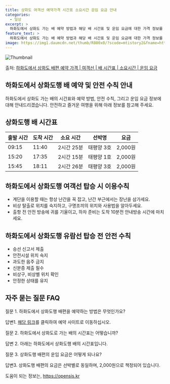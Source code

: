 ```yaml
---
title: 상화도 여객선 예약가격 시간표 소요시간 운임 요금 안내
categories:
  - 일상
excerpt: >
  하화도에서 상화도 가는 배 예약 방법과 해당 배 시간표 및 운임 요금에 대한 가격 정보를 안내 드리겠습니다. 안전하고 재밋는 상화도행 여행을 위해 아래 정보 참고하시기 바랍니다. 상화도행 배편 예약하기 👈 클릭하화도에서 상화도행 배 시간표출발 시간도착 시간소요 시간선박명요금09:1511:402시간 25분태평양3호2,000원15:2017:352시간 15분태평양1호2,000원15:4518:112시간 26분태평양3호2,000원상화도행 배편 예약하기 👈 클릭하화도에서 상화도행 여객선 탑승 시 이용수칙하화도에서 상화도행 배 출항시간을 확인하고, 출항 시간이 가까워질수록 혼잡할 수 있으니 미리 매표소를 찾아 충분한 여유시간을 확보하세요. 선박 탑승시 주의 사항:계단을 이용할 때는 항상 난간을 꼭 잡고, 난간 부근에..
feature_text: >
  하화도에서 상화도 가는 배 예약 방법과 해당 배 시간표 및 운임 요금에 대한 가격 정보를 안내 드리겠습니다. 안전하고 재밋는 상화도행 여행을 위해 아래 정보 참고하시기 바랍니다. 상화도행 배편 예약하기 👈 클릭하화도에서 상화도행 배 시간표출발 시간도착 시간소요 시간선박명요금09:1511:402시간 25분태평양3호2,000원15:2017:352시간 15분태평양1호2,000원15:4518:112시간 26분태평양3호2,000원상화도행 배편 예약하기 👈 클릭하화도에서 상화도행 여객선 탑승 시 이용수칙하화도에서 상화도행 배 출항시간을 확인하고, 출항 시간이 가까워질수록 혼잡할 수 있으니 미리 매표소를 찾아 충분한 여유시간을 확보하세요. 선박 탑승시 주의 사항:계단을 이용할 때는 항상 난간을 꼭 잡고, 난간 부근에..
image: https://img1.daumcdn.net/thumb/R800x0/?scode=mtistory2&fname=https%3A%2F%2Fblog.kakaocdn.net%2Fdn%2FHKHKo%2FbtsHBpR8H9O%2F89lvQ6uVayPAsVi9x3dhkK%2Fimg.webp
---
```


![Thumbnail](https://img1.daumcdn.net/thumb/R800x0/?scode=mtistory2&fname=https%3A%2F%2Fblog.kakaocdn.net%2Fdn%2FHKHKo%2FbtsHBpR8H9O%2F89lvQ6uVayPAsVi9x3dhkK%2Fimg.webp)

<p>출처: <a href="https://opensis.kr/entry/%ED%95%98%ED%99%94%EB%8F%84%EC%97%90%EC%84%9C-%EC%83%81%ED%99%94%EB%8F%84-%EB%B0%B0%ED%8E%B8-%EC%98%88%EC%95%BD-%EA%B0%80%EA%B2%A9-%EC%97%AC%EA%B0%9D%EC%84%A0-%EB%B0%B0-%EC%8B%9C%EA%B0%84%ED%91%9C-%EC%86%8C%EC%9A%94%EC%8B%9C%EA%B0%84-%EC%9A%B4%EC%9E%84-%EC%9A%94%EA%B8%88" rel="dofollow">하화도에서 상화도 배편 예약 가격 | 여객선 | 배 시간표 | 소요시간 | 운임 요금</a> </p>

## 하화도에서 상화도행 배 예약 및 안전 수칙 안내

하화도에서 상화도 가는 배의 시간표와 예약 방법, 안전 수칙, 그리고 운임 요금 정보에 대해 안내드리겠습니다. 안전하고 즐거운 여행을 위해
아래 정보를 참고해 주세요.

## **상화도행 배 시간표**

**출발 시간** | **도착 시간** | **소요 시간** | **선박명** | **요금**  
---|---|---|---|---  
09:15 | 11:40 | 2시간 25분 | 태평양 3호 | 2,000원  
15:20 | 17:35 | 2시간 15분 | 태평양 1호 | 2,000원  
15:45 | 18:11 | 2시간 26분 | 태평양 3호 | 2,000원  
  


## **하화도에서 상화도행 여객선 탑승 시 이용수칙**

  * 계단을 이용할 때는 항상 난간을 꼭 잡고, 난간 부근에서는 장난을 삼가세요.
  * 비상 탈출로 위치를 숙지하고, 구명조끼의 위치와 사용법을 알아두세요.
  * 출항 전 안전 방송에 귀를 기울이고, 하차 준비는 도착 10분전 안내방송 시간에 마치세요.



## **하화도에서 상화도행 유람선 탑승 전 안전 수칙**

  * 승선 신고서 제출
  * 안전시설 위치 숙지
  * 과도한 음주 금지
  * 신분증 제출 필수
  * 비상구, 비상벨 위치 확인
  * 안정한 상태를 유지



## **자주 묻는 질문 FAQ**

질문 1. 하화도에서 상화도행 배편을 예약하는 방법은 무엇인가요?

답변1. [해당 링크](https://www.examplelink.com)를 클릭하여 예약 사이트로 이동하십시오.

질문 2. 하화도에서 상화도로 가는 배의 시간표는 어떻습니까?

답변 2. 아래는 하화도에서 상화도행 배의 시간표입니다.

질문 3. 상화도행 배편의 운임 요금은 어떻게 되나요?

답변3. 상화도행 배편의 요금은 선박별로 동일하며, 2,000원으로 책정되어 있습니다.

 

도움이 되는 정보는, <a href="https://opensis.kr" rel="dofollow">https://opensis.kr</a>


